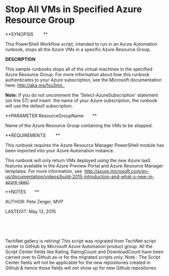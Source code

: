 ﻿Stop All VMs in Specified Azure Resource Group
==============================================

            

**SYNOPSIS        **


This PowerShell Workflow script, intended to run in an Azure Automation runbook, stops all the Azure VMs in a specific Azure Resource Group.


**DESCRIPTION**


This sample runbooks stops all of the virtual machines in the specified Azure Resource Group. For more information about how this runbook authenticates to your Azure subscription, see the Microsoft documentation here: http://aka.ms/fxu3mn. 


**Note:** If you do not uncomment the 'Select-AzureSubscription' statement (on line 57) and insert  the name of your Azure subscription, the runbook will use the default subscription.


**PARAMETER ResourceGroupName       **


Name of the Azure Resource Group containing the VMs to be stopped.

**REQUIREMENTS        **


This runbook requires the Azure Resource Manager PowerSHell module has been imported into your Azure Automation instance.


This runbook will only return VMs deployed using the new Azure IaaS features available in the Azure Preview Portal and Azure Resource Manager templates. For more information, see  http://azure.microsoft.com/en-us/documentation/videos/build-2015-introduction-and-what-s-new-in-azure-iaas/.
         



**NOTES       **


AUTHOR: Pete Zerger, MVP        


LASTEDIT: May 13, 2015


 

 

        
    
TechNet gallery is retiring! This script was migrated from TechNet script center to GitHub by Microsoft Azure Automation product group. All the Script Center fields like Rating, RatingCount and DownloadCount have been carried over to Github as-is for the migrated scripts only. Note : The Script Center fields will not be applicable for the new repositories created in Github & hence those fields will not show up for new Github repositories.
